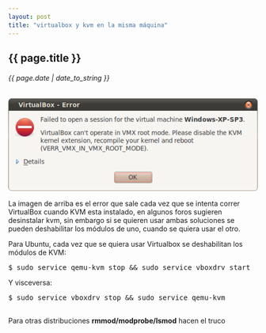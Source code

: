 ```yaml
---
layout: post
title: "virtualbox y kvm en la misma máquina"
---
```


## {{ page.title }}
###### {{ page.date | date_to_string }}

[![](/assets/img/55.png)](/assets/img/55.png)

La imagen de arriba es el error que sale cada vez que se intenta correr VirtualBox cuando KVM esta instalado, en algunos foros sugieren desinstalar kvm, sin embargo si se quieren usar ambas soluciones se pueden deshabilitar los módulos de uno, cuando se quiera usar el otro.

Para Ubuntu, cada vez que se quiera usar Virtualbox se deshabilitan los módulos de KVM:

<pre class="sh_sh">
$ sudo service qemu-kvm stop && sudo service vboxdrv start
</pre>

Y visceversa:

<pre class="sh_sh">
$ sudo service vboxdrv stop && sudo service qemu-kvm
 </pre>

Para otras distribuciones **rmmod/modprobe/lsmod** hacen el truco
